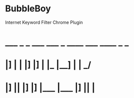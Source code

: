 # BubbleBoy
Internet Keyword Filter Chrome Plugin

# ___  _  _ ___  ___  _    ____ ___  ____ _   _
# |__] |  | |__] |__] |    |___ |__] |  |  \_/
# |__] |__| |__] |__] |___ |___ |__] |__|   |
#

<p align="center">
		<img src=""/>
</p>

